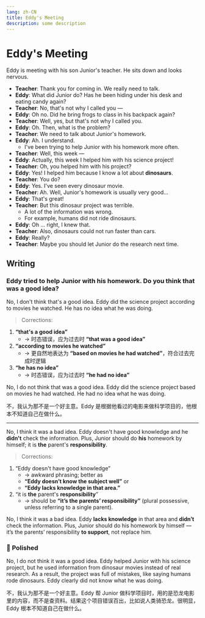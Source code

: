 ```yaml
---
lang: zh-CN
title: Eddy's Meeting
description: some description
---
```


# Eddy's Meeting

Eddy is meeting with his son Junior's teacher. He sits down and looks nervous.

- **Teacher**: Thank you for coming in. We really need to talk.
- **Eddy**: What did Junior do? Has he been hiding under his desk and eating candy again?
- **Teacher**: No, that's not why I called you —
- **Eddy**: Oh no. Did he bring frogs to class in his backpack again?
- **Teacher**: Well, yes, but that's not why I called you.
- **Eddy**: Oh. Then, what is the problem?
- **Teacher**: We need to talk about Junior's homework.
- **Eddy**: Ah. I understand.
  - I've been trying to help Junior with his homework more often.
- **Teacher**: Well, this week —
- **Eddy**: Actually, this week I helped him with his science project!
- **Teacher**: Oh, you helped him with his project?
- **Eddy**: Yes! I helped him because I know a lot about **dinosaurs**.
- **Teacher**: You do?
- **Eddy**: Yes. I've seen every dinosaur movie.
- **Teacher**: Ah. Well, Junior's homework is usually very good...
- **Eddy**: That's great!
- **Teacher**: But this dinosaur project was terrible.
  - A lot of the information was wrong.
  - For example, humans did not ride dinosaurs.
- **Eddy**: Oh ... right, I knew that.
- **Teacher**: Also, dinosaurs could not run faster than cars.
- **Eddy**: Really?
- **Teacher**: Maybe you should let Junior do the research next time.

## Writing

### Eddy tried to help Junior with his homework. Do you think that was a good idea?

No, I don't think that's a good idea. Eddy did the science project according to movies he watched. He has no idea what he was doing.

> Corrections:

1. **“that's a good idea”**
   - → 时态错误，应为过去时 **“that was a good idea”**
2. **“according to movies he watched”**
   - → 更自然地表达为 **“based on movies he had watched”**，符合过去完成时逻辑
3. **“he has no idea”**
   - → 时态错误，应为过去时 **“he had no idea”**

No, I do not think that was a good idea. Eddy did the science project based on movies he had watched. He had no idea what he was doing.

不，我认为那不是一个好主意。Eddy 是根据他看过的电影来做科学项目的，他根本不知道自己在做什么。

---

No, I think it was a bad idea. Eddy doesn't have good knowledge and he **didn't** check the information. Plus, Junior should do **his** homework by himself; it is **the** parent's **responsibility**.

> Corrections:

1. “Eddy doesn't have good knowledge”
   - → awkward phrasing; better as
   - **“Eddy doesn’t know the subject well”** or
   - **“Eddy lacks knowledge in that area.”**
2. “it is **the** parent's **responsibility**”
   - → should be **“it’s the parents’ responsibility”** (plural possessive, unless referring to a single parent).

No, I think it was a bad idea. Eddy **lacks knowledge** in that area and **didn’t** check the information. Plus, Junior should do his homework by himself — it’s the parents’ responsibility **to support**, not replace him.

### 🌟 Polished

No, I do not think it was a good idea. Eddy helped Junior with his science project, but he used information from dinosaur movies instead of real research. As a result, the project was full of mistakes, like saying humans rode dinosaurs. Eddy clearly did not know what he was doing.

不，我认为那不是一个好主意。Eddy 帮 Junior 做科学项目时，用的是恐龙电影里的内容，而不是查资料。结果这个项目错误百出，比如说人类骑恐龙。很明显，Eddy 根本不知道自己在做什么。
